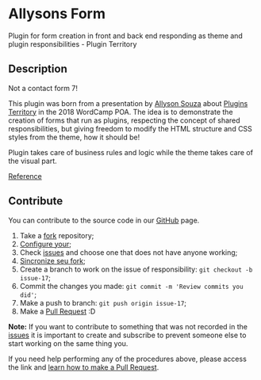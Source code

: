 # Allysons Form
Plugin for form creation in front and back end responding as theme and plugin responsibilities - Plugin Territory

## Description

Not a contact form 7!

This plugin was born from a presentation by [Allyson Souza](https://profiles.wordpress.org/allysonsouza) about [Plugins Territory](https://2018.portoalegre.wordcamp.org/session/plugin-territory-o-que-e-responsabilidade-de-temas-e-o-que-e-responsabilidade-dos-plugins/#more-888) in the 2018 WordCamp POA. The idea is to demonstrate the creation of forms that run as plugins, respecting the concept of shared responsibilities, but giving freedom to modify the HTML structure and CSS styles from the theme, how it should be!

Plugin takes care of business rules and logic while the theme takes care of the visual part.

[Reference](https://medium.com/@leobaiano/plugin-territory-onde-crio-meus-formul%C3%A1rios-b3ff454486ba)

## Contribute

You can contribute to the source code in our [GitHub](https://github.com/leobaiano/allysons-form) page.

1. Take a [fork](https://help.github.com/articles/fork-a-repo/) repository;
3. [Configure your](https://help.github.com/articles/configuring-a-remote-for-a-fork/);
2. Check [issues](https://github.com/leobaiano/allysons-form/issues) and choose one that does not have anyone working;
4. [Sincronize seu fork](https://help.github.com/articles/syncing-a-fork/);
2. Create a branch to work on the issue of responsibility: `git checkout -b issue-17`;
3. Commit the changes you made: `git commit -m 'Review commits you did'`;
4. Make a push to branch: `git push origin issue-17`;
5. Make a [Pull Request](https://help.github.com/articles/using-pull-requests/) :D

**Note:** If you want to contribute to something that was not recorded in the [issues](https://github.com/leobaiano/allysons-form/issues) it is important to create and subscribe to prevent someone else to start working on the same thing you.

If you need help performing any of the procedures above, please access the link and [learn how to make a Pull Request](https://help.github.com/articles/creating-a-pull-request/).
